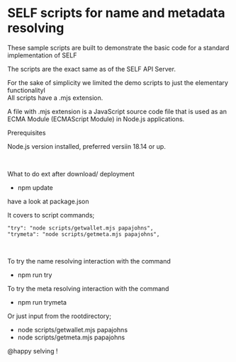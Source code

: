 # SELF scripts for name and metadata resolving 

These sample scripts are built to demonstrate the basic code for a standard implementation of SELF

The scripts are the exact same as of the SELF API Server.

For the sake of simplicity we limited the demo scripts to just the elementary functionalityl
<br>
All scripts have a .mjs extension.

A file with .mjs extension is a JavaScript source code file that is used as an ECMA Module (ECMAScript Module) in Node.js applications. 
<br>

Prerequisites

Node.js version installed, preferred versiin 18.14 or up.

<br>

What to do ext after download/ deployment

- npm update

have a look at package.json 

It covers to script commands; 

   	"try": "node scripts/getwallet.mjs papajohns",
    "trymeta": "node scripts/getmeta.mjs papajohns",
<br>

To try the name resolving interaction with the command

- npm run try

To try the meta resolving interaction with the command

- npm run trymeta

Or just input from the rootdirectory;

- node scripts/getwallet.mjs papajohns
- node scripts/getmeta.mjs papajohns

@happy selving !



